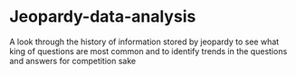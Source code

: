 # Jeopardy-data-analysis
A look through the history of information stored by jeopardy to see what king of questions are most common and to identify trends in the questions and answers for competition sake
